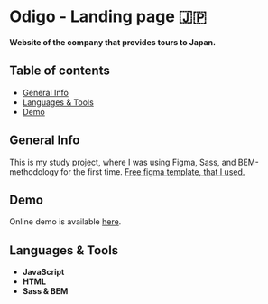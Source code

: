 # Odigo - Landing page :jp:
**Website of the company that provides tours to Japan.**


## Table of contents
  - [General Info](#general-info)
  - [Languages & Tools](#languages--tools)
  - [Demo](#demo)


## General Info

This is my study project, where I was using Figma, Sass, and BEM-methodology for the first time. [Free figma template, that I used.](https://www.figma.com/file/CSzyIt5kDL9UreALLHc0lp/travel-landing-page-jacobvoyles-(Copy))


 ## Demo
Online demo is available [here](https://livelife26.github.io/Odigo---first-template/).


## Languages & Tools
- **JavaScript**
- **HTML**  
- **Sass & BEM**